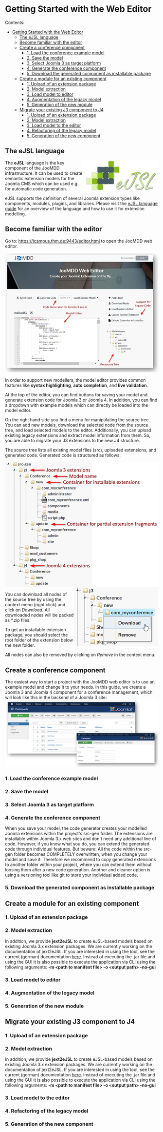 # Getting Started with the Web Editor #

Contents:
- [Getting Started with the Web Editor](#getting-started-with-the-web-editor)
  - [The eJSL language](#the-ejsl-language)
  - [Become familiar with the editor](#become-familiar-with-the-editor)
  - [Create a conference component](#create-a-conference-component)
    - [1. Load the conference example model](#1-load-the-conference-example-model)
    - [2. Save the model](#2-save-the-model)
    - [3. Select Joomla 3 as target platform](#3-select-joomla-3-as-target-platform)
    - [4. Generate the conference component](#4-generate-the-conference-component)
    - [5. Download the generated component as installable package](#5-download-the-generated-component-as-installable-package)
  - [Create a module for an existing component](#create-a-module-for-an-existing-component)
    - [1. Upload of an extension package](#1-upload-of-an-extension-package)
    - [2. Model extraction](#2-model-extraction)
    - [3. Load model to editor](#3-load-model-to-editor)
    - [4. Augmentation of the legacy model](#4-augmentation-of-the-legacy-model)
    - [5. Generation of the new module](#5-generation-of-the-new-module)
  - [Migrate your existing J3 component to J4](#migrate-your-existing-j3-component-to-j4)
    - [1. Upload of an extension package](#1-upload-of-an-extension-package-1)
    - [2. Model extraction](#2-model-extraction-1)
    - [3. Load model to the editor](#3-load-model-to-the-editor)
    - [4. Refactoring of the legacy model](#4-refactoring-of-the-legacy-model)
    - [5. Generation of the new component](#5-generation-of-the-new-component)

## The eJSL language ##
 <img src="img/eJSL_Logo_trans.png" alt="eJSLLogo" height="100" style="max-width:100%;float:right;">
 
The **eJSL** language is the key component of the JooMDD infrastructure. It can be used to create semantic extension models for the Joomla CMS which can be used e.g. for automatic code generation.

eJSL supports the definition of several Joomla extension types like components, modules, plugins, and libraries. Please visit the [eJSL language guide](eJSLGuide.md) for an overview of the language and how to use it for extension modelling. 

##  Become familiar with the editor ##
Go to: https://icampus.thm.de:9443/editor.html to open the JooMDD web editor.

<img src="img/web_editor.png" alt="JooMDD Web Editor" style="max-width:100%">

In order to support new modellers, the model editor provides common features like **syntax highlighting**, **auto completion**, and **live validation**.

At the top of the editor, you can find buttons for saving your model and generate extension code for Joomla 3 or Joomla 4. In addition, you can find a dropdown with example models which can directly be loaded into the model editor.

On the right hand side you find a menu for manipulating the source tree. You can add new models, download the selected node from the source tree, and load selected models to the editor. Additionally, you can upload existing legacy extensions and extract model information from them. So, you are able to migrate your J3 extensions to the new J4 structure.

The source tree lists all existing model files (src), uploaded extensions, and generated code. Generated code is structured as follows: 

<img src="img/web_editor_file_tree_generated_code.png" alt="Web Editor - File structure of generated code" style="max-width:100%">

<img src="img/web_editor_download_node.png" alt="Web Editor - File structure of generated code" style="max-width:100%; float: right">

You can download all nodes of the source tree by using the context menu (right click) and click on *Download*. All downloaded nodes will be packed as *.zip files.

To get an installable extension package, you should select the root folder of the extension below the new folder. 

All nodes can also be removed by clicking on *Remove* in the context menu.

## Create a conference component ##

The easiest way to start a project with the JooMDD web editor is to use an example model and change it to your needs. In this guide, we create a Joomla 3 and Joomla 4 component for a conference management, which will look like this in the backend of a Joomla 3 site:
<img src="img/conference_J3.png" alt="J3 Conference Component" style="max-width:100%">

### 1. Load the conference example model ###
### 2. Save the model ###
### 3. Select Joomla 3 as target platform ###
### 4. Generate the conference component ###
When you save your model, the code generator creates your modelled Joomla extensions within the project's 
src-gen folder. The extensions are installable within Joomla 3.x web sites and don't need any additional 
line of code. However, if you know what you do, you can extend the generated code through individual features. 
But beware: All the code within the src-gen folder becomes COMPLETELY overwritten, when you change your model 
and save it. Therefore we recommend to copy generated extensions to another folder within your project, where 
you can extend them without loosing them after a new code generation. Another and cleaner option is using a 
versioning tool like git to store your individual added code.
### 5. Download the generated component as installable package ###

## Create a module for an existing component ##

### 1. Upload of an extension package ###

### 2. Model extraction ###
In addition, we provide **jext2eJSL** to create eJSL-based models based on existing Joomla 3.x extension packages.
We are currently working on the documentation of jext2eJSL. If you are interested in using the tool, see the current (german) 
documentation [here](https://wiki.thm.de/Reverse-Engineering_(Joomla-Code_zu_eJSL-Instanzmodell)).
Instead of executing the .jar file and using the GUI it is also possible to execute the application via CLI using the following arguments: 
**-m &lt;path to manifest file&gt; -o &lt;output path&gt; -no-gui**

### 3. Load model to editor ###

### 4. Augmentation of the legacy model ###

### 5. Generation of the new module ###

## Migrate your existing J3 component to J4 ##

### 1. Upload of an extension package ###

### 2. Model extraction ###
In addition, we provide **jext2eJSL** to create eJSL-based models based on existing Joomla 3.x extension packages.
We are currently working on the documentation of jext2eJSL. If you are interested in using the tool, see the current (german) 
documentation [here](https://wiki.thm.de/Reverse-Engineering_(Joomla-Code_zu_eJSL-Instanzmodell)).
Instead of executing the .jar file and using the GUI it is also possible to execute the application via CLI using the following arguments: 
**-m &lt;path to manifest file&gt; -o &lt;output path&gt; -no-gui**

### 3. Load model to the editor ###

### 4. Refactoring of the legacy model ###

### 5. Generation of the new component ###